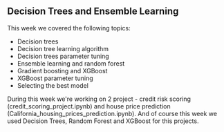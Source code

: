 ## Decision Trees and Ensemble Learning
This week we covered the following topics:

- Decision trees
- Decision tree learning algorithm
- Decision trees parameter tuning
- Ensemble learning and random forest
- Gradient boosting and XGBoost
- XGBoost parameter tuning
- Selecting the best model

During this week we're working on 2 project - credit risk scoring (credit_scoring_project.ipynb) and house price prediction (California_housing_prices_prediction.ipynb). And of course this week we used Decision Trees, Random Forest and XGBoost for this projects.

